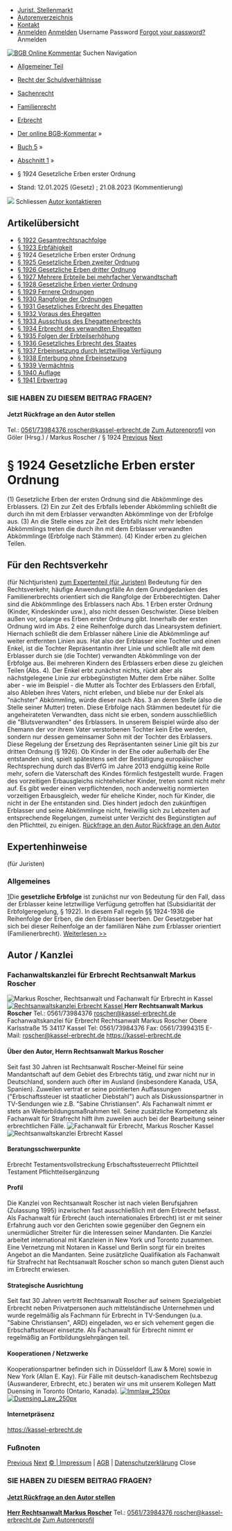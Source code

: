   * [Jurist. Stellenmarkt](https://bgb.kommentar.de/Buch-5/Abschnitt-1/</job-board> "Jurist. Stellenmarkt")
  * [Autorenverzeichnis](https://bgb.kommentar.de/Buch-5/Abschnitt-1/</Autorenverzeichnis> "Autorenverzeichnis")
  * [Kontakt](https://bgb.kommentar.de/Buch-5/Abschnitt-1/</Kontakt>)
  * [Anmelden](https://bgb.kommentar.de/Buch-5/Abschnitt-1/<#login> "show login form") [Anmelden](https://bgb.kommentar.de/Buch-5/Abschnitt-1/<#> "hide login form") Username Password
[Forgot your password?](https://bgb.kommentar.de/Buch-5/Abschnitt-1/</user/forgotpassword>) Anmelden 


[![BGB Online Kommentar](https://bgb.kommentar.de/extension/bgb/design/bgb/images/logo.png)](https://bgb.kommentar.de/Buch-5/Abschnitt-1/</> "BGB Online Kommentar")
Suchen
Navigation
  * [Allgemeiner Teil](https://bgb.kommentar.de/Buch-5/Abschnitt-1/</Buch-1>)
  * [Recht der Schuldverhältnisse](https://bgb.kommentar.de/Buch-5/Abschnitt-1/</Buch-2>)
  * [Sachenrecht](https://bgb.kommentar.de/Buch-5/Abschnitt-1/</Buch-3>)
  * [Familienrecht](https://bgb.kommentar.de/Buch-5/Abschnitt-1/</Buch-4>)
  * [Erbrecht](https://bgb.kommentar.de/Buch-5/Abschnitt-1/</Buch-5>)


  * [Der online BGB-Kommentar](https://bgb.kommentar.de/Buch-5/Abschnitt-1/</>) »
  * [Buch 5](https://bgb.kommentar.de/Buch-5/Abschnitt-1/</Buch-5>) »
  * [Abschnitt 1](https://bgb.kommentar.de/Buch-5/Abschnitt-1/</Buch-5/Abschnitt-1>) »
  * § 1924 Gesetzliche Erben erster Ordnung 
  * Stand: 12.01.2025 (Gesetz) ; 21.08.2023 (Kommentierung) 


![](https://vg01.met.vgwort.de/na/1c9909529ead4f509072c06d9081a7d5)
Schliessen 
[ Autor kontaktieren ](https://bgb.kommentar.de/Buch-5/Abschnitt-1/<#autorKanzlei28067>)
## Artikelübersicht
  * [ § 1922 Gesamtrechtsnachfolge ](https://bgb.kommentar.de/Buch-5/Abschnitt-1/</Buch-5/Abschnitt-1/Gesamtrechtsnachfolge>)
  * [ § 1923 Erbfähigkeit ](https://bgb.kommentar.de/Buch-5/Abschnitt-1/</Buch-5/Abschnitt-1/Erbfaehigkeit>)
  * § 1924 Gesetzliche Erben erster Ordnung 
  * [ § 1925 Gesetzliche Erben zweiter Ordnung ](https://bgb.kommentar.de/Buch-5/Abschnitt-1/</Buch-5/Abschnitt-1/Gesetzliche-Erben-zweiter-Ordnung>)
  * [ § 1926 Gesetzliche Erben dritter Ordnung ](https://bgb.kommentar.de/Buch-5/Abschnitt-1/</Buch-5/Abschnitt-1/Gesetzliche-Erben-dritter-Ordnung>)
  * [ § 1927 Mehrere Erbteile bei mehrfacher Verwandtschaft ](https://bgb.kommentar.de/Buch-5/Abschnitt-1/</Buch-5/Abschnitt-1/Mehrere-Erbteile-bei-mehrfacher-Verwandtschaft>)
  * [ § 1928 Gesetzliche Erben vierter Ordnung ](https://bgb.kommentar.de/Buch-5/Abschnitt-1/</Buch-5/Abschnitt-1/Gesetzliche-Erben-vierter-Ordnung>)
  * [ § 1929 Fernere Ordnungen ](https://bgb.kommentar.de/Buch-5/Abschnitt-1/</Buch-5/Abschnitt-1/Fernere-Ordnungen>)
  * [ § 1930 Rangfolge der Ordnungen ](https://bgb.kommentar.de/Buch-5/Abschnitt-1/</Buch-5/Abschnitt-1/Rangfolge-der-Ordnungen>)
  * [ § 1931 Gesetzliches Erbrecht des Ehegatten ](https://bgb.kommentar.de/Buch-5/Abschnitt-1/</Buch-5/Abschnitt-1/Gesetzliches-Erbrecht-des-Ehegatten>)
  * [ § 1932 Voraus des Ehegatten ](https://bgb.kommentar.de/Buch-5/Abschnitt-1/</Buch-5/Abschnitt-1/Voraus-des-Ehegatten>)
  * [ § 1933 Ausschluss des Ehegattenerbrechts ](https://bgb.kommentar.de/Buch-5/Abschnitt-1/</Buch-5/Abschnitt-1/Ausschluss-des-Ehegattenerbrechts>)
  * [ § 1934 Erbrecht des verwandten Ehegatten ](https://bgb.kommentar.de/Buch-5/Abschnitt-1/</Buch-5/Abschnitt-1/Erbrecht-des-verwandten-Ehegatten>)
  * [ § 1935 Folgen der Erbteilserhöhung ](https://bgb.kommentar.de/Buch-5/Abschnitt-1/</Buch-5/Abschnitt-1/Folgen-der-Erbteilserhoehung>)
  * [ § 1936 Gesetzliches Erbrecht des Staates ](https://bgb.kommentar.de/Buch-5/Abschnitt-1/</Buch-5/Abschnitt-1/Gesetzliches-Erbrecht-des-Staates>)
  * [ § 1937 Erbeinsetzung durch letztwillige Verfügung ](https://bgb.kommentar.de/Buch-5/Abschnitt-1/</Buch-5/Abschnitt-1/Erbeinsetzung-durch-letztwillige-Verfuegung>)
  * [ § 1938 Enterbung ohne Erbeinsetzung ](https://bgb.kommentar.de/Buch-5/Abschnitt-1/</Buch-5/Abschnitt-1/Enterbung-ohne-Erbeinsetzung>)
  * [ § 1939 Vermächtnis ](https://bgb.kommentar.de/Buch-5/Abschnitt-1/</Buch-5/Abschnitt-1/Vermaechtnis>)
  * [ § 1940 Auflage ](https://bgb.kommentar.de/Buch-5/Abschnitt-1/</Buch-5/Abschnitt-1/Auflage>)
  * [ § 1941 Erbvertrag ](https://bgb.kommentar.de/Buch-5/Abschnitt-1/</Buch-5/Abschnitt-1/Erbvertrag>)


### SIE HABEN ZU DIESEM BEITRAG FRAGEN?
####  Jetzt Rückfrage an den Autor stellen 
Tel.: [ 0561/73984376 ](https://bgb.kommentar.de/Buch-5/Abschnitt-1/<tel:0561/73984376>) roscher@kassel-erbrecht.de [Zum Autorenprofil](https://bgb.kommentar.de/Buch-5/Abschnitt-1/<#autorKanzlei28067>)
von Göler (Hrsg.) /  Markus Roscher / § 1924 
[Previous](https://bgb.kommentar.de/Buch-5/Abschnitt-1/</Buch-5/Abschnitt-1/Erbfaehigkeit> "§ 1923 Erbfähigkeit") [Next](https://bgb.kommentar.de/Buch-5/Abschnitt-1/</Buch-5/Abschnitt-1/Gesetzliche-Erben-zweiter-Ordnung> "§ 1925 Gesetzliche Erben zweiter Ordnung")
# § 1924 Gesetzliche Erben erster Ordnung
(1) Gesetzliche Erben der ersten Ordnung sind die Abkömmlinge des Erblassers.
(2) Ein zur Zeit des Erbfalls lebender Abkömmling schließt die durch ihn mit dem Erblasser verwandten Abkömmlinge von der Erbfolge aus.
(3) An die Stelle eines zur Zeit des Erbfalls nicht mehr lebenden Abkömmlings treten die durch ihn mit dem Erblasser verwandten Abkömmlinge (Erbfolge nach Stämmen).
(4) Kinder erben zu gleichen Teilen.
## Für den Rechtsverkehr 
(für Nichtjuristen)
[zum Expertenteil (für Juristen)](https://bgb.kommentar.de/Buch-5/Abschnitt-1/<#expertenhinweise>)
Bedeutung für den Rechtsverkehr, häufige Anwendungsfälle
An dem Grundgedanken des Familienerbrechts orientiert sich die Rangfolge der Erbberechtigten. Daher sind die Abkömmlinge des Erblassers nach Abs. 1 Erben erster Ordnung (Kinder, Kindeskinder usw.), also nicht dessen Geschwister. Diese bleiben außen vor, solange es Erben erster Ordnung gibt.
Innerhalb der ersten Ordnung wird im Abs. 2 eine Reihenfolge durch das Linearsystem definiert. Hiernach schließt die dem Erblasser nähere Linie die Abkömmlinge auf weiter entfernten Linien aus. Hat also der Erblasser eine Tochter und einen Enkel, ist die Tochter Repräsentantin ihrer Linie und schließt alle mit dem Erblasser durch sie (die Tochter) verwandten Abkömmlinge von der Erbfolge aus. Bei mehreren Kindern des Erblassers erben diese zu gleichen Teilen (Abs. 4).
Der Enkel erbt zunächst nichts, rückt aber als nächstgelegene Linie zur erbbegünstigten Mutter dem Erbe näher. Sollte aber - wie im Beispiel - die Mutter als Tochter des Erblassers den Erbfall, also Ableben ihres Vaters, nicht erleben, und bliebe nur der Enkel als "nächster" Abkömmling, würde dieser nach Abs. 3 an deren Stelle (also die Stelle seiner Mutter) treten. Diese Erbfolge nach Stämmen bedeutet für die angeheirateten Verwandten, dass nicht sie erben, sondern ausschließlich die "Blutsverwandten" des Erblassers. In unserem Beispiel würde also der Ehemann der vor ihrem Vater verstorbenen Tochter kein Erbe werden, sondern nur dessen gemeinsamer Sohn mit der Tochter des Erblassers. Diese Regelung der Ersetzung des Repräsentanten seiner Linie gilt bis zur dritten Ordnung (§ 1926).
Ob Kinder in der Ehe oder außerhalb der Ehe entstanden sind, spielt spätestens seit der Bestätigung europäischer Rechtsprechung durch das BVerfG im Jahre 2013 endgültig keine Rolle mehr, sofern die Vaterschaft des Kindes förmlich festgestellt wurde.
Fragen des vorzeitigen Erbausgleichs nichtehelicher Kinder, treten somit nicht mehr auf. Es gibt weder einen verpflichtenden, noch anderweitig normierten vorzeitigen Erbausgleich, weder für eheliche Kinder, noch für Kinder, die nicht in der Ehe entstanden sind. Dies hindert jedoch den zukünftigen Erblasser und seine Abkömmlinge nicht, freiwillig sich zu Lebzeiten auf entsprechende Regelungen, zumeist unter Verzicht des Begünstigten auf den Pflichtteil, zu einigen. 
[ Rückfrage an den Autor ](https://bgb.kommentar.de/Buch-5/Abschnitt-1/<#autorKanzlei28067>) [ Rückfrage an den Autor ](https://bgb.kommentar.de/Buch-5/Abschnitt-1/<#autorKanzlei28067>)
## Expertenhinweise
(für Juristen)
### Allgemeines
[1](https://bgb.kommentar.de/Buch-5/Abschnitt-1/<https:/bgb.kommentar.de/Buch-5/Abschnitt-1/Gesetzliche-Erben-erster-Ordnung/Allgemeines#1>)Die **gesetzliche Erbfolge** ist zunächst nur von Bedeutung für den Fall, dass der Erblasser keine letztwillige Verfügung getroffen hat (Subsidiarität der Erbfolgeregelung, § 1922). In diesem Fall regeln §§ 1924-1936 die Reihenfolge der Erben, die den Erblasser beerben. Der Gesetzgeber hat sich bei dieser Reihenfolge an der familiären Nähe zum Erblasser orientiert (Familienerbrecht).
[Weiterlesen >> ](https://bgb.kommentar.de/Buch-5/Abschnitt-1/</Buch-5/Abschnitt-1/Gesetzliche-Erben-erster-Ordnung/Allgemeines>)
## Autor / Kanzlei
### Fachanwaltskanzlei für Erbrecht Rechtsanwalt Markus Roscher
![Markus Roscher, Rechtsanwalt und Fachanwalt für Erbrecht in Kassel](https://bgb.kommentar.de/var/bgb_online/storage/images/users/author/markus-roscher/434020-11-ger-DE/Markus-Roscher_profilelogo.jpg)
[ ![Rechtsanwaltskanzlei Erbrecht Kassel](https://bgb.kommentar.de/var/bgb_online/storage/images/companies/fachanwaltskanzlei-fuer-erbrecht-rechtsanwalt-markus-roscher/431269-24-ger-DE/Fachanwaltskanzlei-fuer-Erbrecht-Rechtsanwalt-Markus-Roscher_large.png) ](https://bgb.kommentar.de/Buch-5/Abschnitt-1/<https:/kassel-erbrecht.de>)
**Herr Rechtsanwalt Markus Roscher** Tel.: 0561/73984376 roscher@kassel-erbrecht.de
Fachanwaltskanzlei für Erbrecht Rechtsanwalt Markus Roscher
Obere Karlsstraße 15
34117 Kassel
Tel: 0561/73984376
Fax: 0561/73994315
E-Mail: roscher@kassel-erbrecht.de
<https://kassel-erbrecht.de>
####  Über den Autor, Herrn Rechtsanwalt Markus Roscher 
Seit fast 30 Jahren ist Rechtsanwalt Roscher-Meinel für seine Mandantschaft auf dem Gebiet des Erbrechts tätig, und zwar nicht nur in Deutschland, sondern auch öfter im Ausland (insbesondere Kanada, USA, Spanien). Zuweilen vertrat er seine pointierten Auffassungen ("Erbschaftssteuer ist staatlicher Diebstahl") auch als Diskussionspartner in TV-Sendungen wie z.B. "Sabine Christiansen". Als Fachanwalt nimmt er stets an Weiterbildungsmaßnahmen teil. Seine zusätzliche Kompetenz als Fachanwalt für Strafrecht hilft ihm zuweilen auch bei der Bearbeitung seiner erbrechtlichen Fälle.
![Fachanwalt für Erbrecht, Markus Roscher Kassel](https://bgb.kommentar.de/var/bgb_online/storage/images/companies/fachanwaltskanzlei-fuer-erbrecht-rechtsanwalt-markus-roscher/431268-20-ger-DE/Fachanwaltskanzlei-fuer-Erbrecht-Rechtsanwalt-Markus-Roscher_profilelogo.jpg)
![Rechtsanwaltskanzlei Erbrecht Kassel](https://bgb.kommentar.de/var/bgb_online/storage/images/companies/fachanwaltskanzlei-fuer-erbrecht-rechtsanwalt-markus-roscher/431269-24-ger-DE/Fachanwaltskanzlei-fuer-Erbrecht-Rechtsanwalt-Markus-Roscher_large.png)
#### Beratungsschwerpunkte
Erbrecht Testamentsvollstreckung Erbschaftssteuerrecht Pflichtteil Testament Pflichtteilsergänzung
#### Profil
Die Kanzlei von Rechtsanwalt Roscher ist nach vielen Berufsjahren (Zulassung 1995) inzwischen fast ausschließlich mit dem Erbrecht befasst. Als Fachanwalt für Erbrecht (auch internationales Erbrecht) ist er mit seiner Erfahrung auch vor den Gerichten sowie gegenüber den Gegnern ein unermüdlicher Streiter für die Interessen seiner Mandanten. Die Kanzlei arbeitet international mit Kanzleien in New York und Toronto zusammen. Eine Vernetzung mit Notaren in Kassel und Berlin sorgt für ein breites Angebot an die Mandanten. Seine zusätzliche Qualifikation als Fachanwalt für Strafrecht hat Rechtsanwalt Roscher schon so manch guten Dienst auch im Erbrecht erwiesen. 
#### Strategische Ausrichtung
Seit fast 30 Jahren vertritt Rechtsanwalt Roscher auf seinem Spezialgebiet Erbrecht neben Privatpersonen auch mittelständische Unternehmen und wurde regelmäßig als Fachmann für Erbrecht in TV-Sendungen (u.a. "Sabine Christiansen", ARD) eingeladen, wo er sich vehement gegen die Erbschaftssteuer einsetzte. Als Fachanwalt für Erbrecht nimmt er regelmäßig an Fortbildungslehrgängen teil.
#### Kooperationen / Netzwerke
Kooperationspartner befinden sich in Düsseldorf (Law & More) sowie in New York (Allan E. Kay).
Für Fälle mit deutsch-kanadischem Rechtsbezug (Auswanderer, Erbrecht, etc.) beraten wir uns mit unserem Kollegen Matt Duensing in Toronto (Ontario, Kanada). 
[ ![Immlaw_250px](https://bgb.kommentar.de/var/bgb_online/storage/images/media/images/immlaw_250px/432735-1-ger-DE/Immlaw_250px_medium.gif) ](https://bgb.kommentar.de/Buch-5/Abschnitt-1/<https:/immlaw.com/immigration-attorney-lawyer/new-york-new-york-allen-e-kaye/>)
[ ![Duensing_Law_250px](https://bgb.kommentar.de/var/bgb_online/storage/images/media/images/duensing_law_250px/432739-1-ger-DE/Duensing_Law_250px_medium.gif) ](https://bgb.kommentar.de/Buch-5/Abschnitt-1/<https:/duensinglaw.com/>)
#### Internetpräsenz
<https://kassel-erbrecht.de>
### Fußnoten
[Previous](https://bgb.kommentar.de/Buch-5/Abschnitt-1/</Buch-5/Abschnitt-1/Erbfaehigkeit> "§ 1923 Erbfähigkeit") [Next](https://bgb.kommentar.de/Buch-5/Abschnitt-1/</Buch-5/Abschnitt-1/Gesetzliche-Erben-zweiter-Ordnung> "§ 1925 Gesetzliche Erben zweiter Ordnung")
[© | Impressum](https://bgb.kommentar.de/Buch-5/Abschnitt-1/</Kontakt>) | [AGB](https://bgb.kommentar.de/Buch-5/Abschnitt-1/</AGB>) | [Datenschutzerklärung](https://bgb.kommentar.de/Buch-5/Abschnitt-1/</Datenschutzerklaerung-fuer-Leser>)
Close
### SIE HABEN ZU DIESEM BEITRAG FRAGEN?
####  [ Jetzt Rückfrage an den Autor stellen ](https://bgb.kommentar.de/Buch-5/Abschnitt-1/<#autorKanzlei28067>)
[ ](https://bgb.kommentar.de/Buch-5/Abschnitt-1/<#autorKanzlei28067>)
**[Herr Rechtsanwalt Markus Roscher](https://bgb.kommentar.de/Buch-5/Abschnitt-1/<#autorKanzlei28067>)** Tel.: [ 0561/73984376 ](https://bgb.kommentar.de/Buch-5/Abschnitt-1/<tel:0561/73984376>) roscher@kassel-erbrecht.de [Zum Autorenprofil](https://bgb.kommentar.de/Buch-5/Abschnitt-1/<#autorKanzlei28067>)
